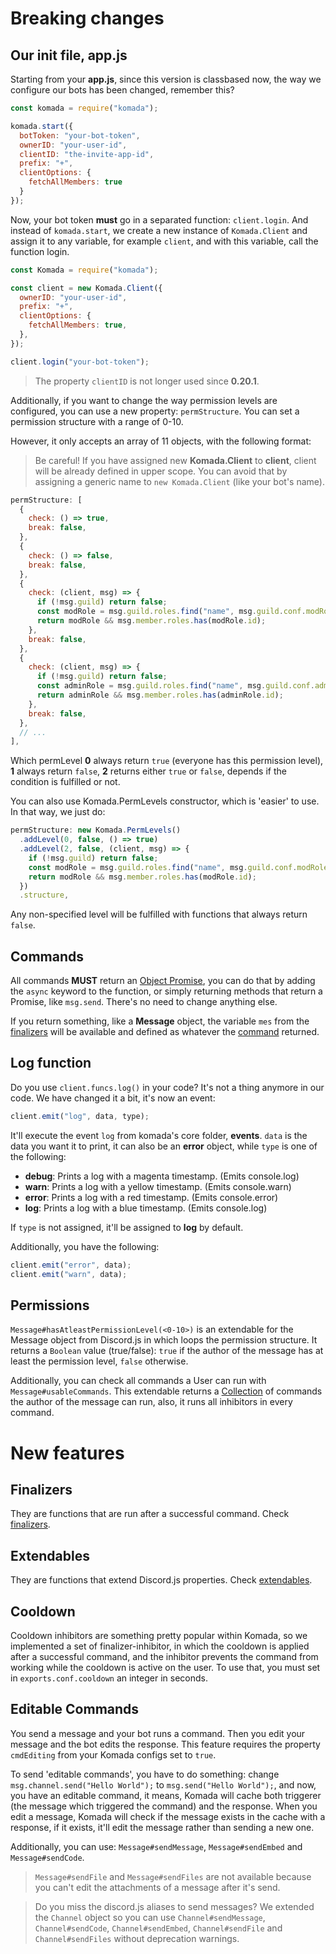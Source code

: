 # Breaking changes

## Our init file, app.js

Starting from your **app.js**, since this version is classbased now, the
way we configure our bots has been changed, remember this?

```js
const komada = require("komada");

komada.start({
  botToken: "your-bot-token",
  ownerID: "your-user-id",
  clientID: "the-invite-app-id",
  prefix: "+",
  clientOptions: {
    fetchAllMembers: true
  }
});
```

Now, your bot token **must** go in a separated function: `client.login`. And instead of
`komada.start`, we create a new instance of `Komada.Client` and assign it to any variable,
for example `client`, and with this variable, call the function login.

```js
const Komada = require("komada");

const client = new Komada.Client({
  ownerID: "your-user-id",
  prefix: "+",
  clientOptions: {
    fetchAllMembers: true,
  },
});

client.login("your-bot-token");
```

> The property `clientID` is not longer used since **0.20.1**.

Additionally, if you want to change the way permission levels are configured, you
can use a new property: `permStructure`. You can set a permission structure with a
range of 0-10.

However, it only accepts an array of 11 objects, with the following format:

> Be careful! If you have assigned new **Komada.Client** to **client**, client
will be already defined in upper scope. You can avoid that by assigning a generic
name to `new Komada.Client` (like your bot's name).

```js
permStructure: [
  {
    check: () => true,
    break: false,
  },
  {
    check: () => false,
    break: false,
  },
  {
    check: (client, msg) => {
      if (!msg.guild) return false;
      const modRole = msg.guild.roles.find("name", msg.guild.conf.modRole);
      return modRole && msg.member.roles.has(modRole.id);
    },
    break: false,
  },
  {
    check: (client, msg) => {
      if (!msg.guild) return false;
      const adminRole = msg.guild.roles.find("name", msg.guild.conf.adminRole);
      return adminRole && msg.member.roles.has(adminRole.id);
    },
    break: false,
  },
  // ...
],
```

Which permLevel **0** always return `true` (everyone has this permission level), **1**
always return `false`, **2** returns either `true` or `false`, depends if the condition
is fulfilled or not.

You can also use Komada.PermLevels constructor, which is 'easier' to use. In that way, we just do:

```js
permStructure: new Komada.PermLevels()
  .addLevel(0, false, () => true)
  .addLevel(2, false, (client, msg) => {
    if (!msg.guild) return false;
    const modRole = msg.guild.roles.find("name", msg.guild.conf.modRole);
    return modRole && msg.member.roles.has(modRole.id);
  })
  .structure,
```

Any non-specified level will be fulfilled with functions that always return `false`.

## Commands

All commands **MUST** return an [Object Promise](https://developer.mozilla.org/en/docs/Web/JavaScript/Reference/Global_Objects/Promise),
you can do that by adding the `async` keyword to the function, or simply returning methods
that return a Promise, like `msg.send`. There's no need to change anything else.

If you return something, like a **Message** object, the variable `mes` from
the [finalizers](./finalizers.md) will be available and defined as whatever
the [command](./commands.md) returned.

## Log function

Do you use `client.funcs.log()` in your code? It's not a thing anymore in our code. We have changed
it a bit, it's now an event:

```js
client.emit("log", data, type);
```

It'll execute the event `log` from komada's core folder, **events**. `data` is the data you want it
to print, it can also be an **error** object, while `type` is one of the following:

- **debug**: Prints a log with a magenta timestamp. (Emits console.log)
- **warn**: Prints a log with a yellow timestamp. (Emits console.warn)
- **error**: Prints a log with a red timestamp. (Emits console.error)
- **log**: Prints a log with a blue timestamp. (Emits console.log)

If `type` is not assigned, it'll be assigned to **log** by default.

Additionally, you have the following:

```js
client.emit("error", data);
client.emit("warn", data);
```

## Permissions

`Message#hasAtleastPermissionLevel(<0-10>)` is an extendable for the Message object from Discord.js
in which loops the permission structure. It returns a `Boolean` value (true/false): `true` if the
author of the message has at least the permission level, `false` otherwise.

Additionally, you can check all commands a User can run with `Message#usableCommands`. This extendable
returns a [Collection](https://discord.js.org/#/docs/main/master/class/Collection) of commands the
author of the message can run, also, it runs all inhibitors in every command.

# New features

## Finalizers

They are functions that are run after a successful command. Check [finalizers](finalizers.md).

## Extendables

They are functions that extend Discord.js properties. Check [extendables](extendables.md).

## Cooldown

Cooldown inhibitors are something pretty popular within Komada, so we implemented a set of
finalizer-inhibitor, in which the cooldown is applied after a successful command, and the
inhibitor prevents the command from working while the cooldown is active on the user. To use
that, you must set in `exports.conf.cooldown` an integer in seconds.

## Editable Commands

You send a message and your bot runs a command. Then you edit your message and the bot edits the
response. This feature requires the property `cmdEditing` from your Komada configs set to `true`.

To send 'editable commands', you have to do something: change `msg.channel.send("Hello World");` to
`msg.send("Hello World");`, and now, you have an editable command, it means, Komada will cache both
triggerer (the message which triggered the command) and the response. When you edit a message, Komada
will check if the message exists in the cache with a response, if it exists, it'll edit the message
rather than sending a new one.

Additionally, you can use: `Message#sendMessage`, `Message#sendEmbed` and `Message#sendCode`.

> `Message#sendFile` and `Message#sendFiles` are not available because you can't edit the attachments
of a message after it's send.

> Do you miss the discord.js aliases to send messages? We extended the `Channel` object so you can use
`Channel#sendMessage`, `Channel#sendCode`, `Channel#sendEmbed`, `Channel#sendFile` and `Channel#sendFiles`
without deprecation warnings.
